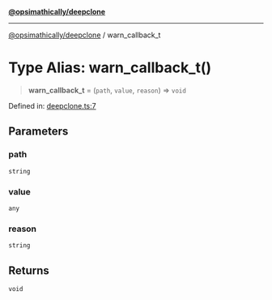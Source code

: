 [**@opsimathically/deepclone**](../README.md)

***

[@opsimathically/deepclone](../README.md) / warn\_callback\_t

# Type Alias: warn\_callback\_t()

> **warn\_callback\_t** = (`path`, `value`, `reason`) => `void`

Defined in: [deepclone.ts:7](https://github.com/opsimathically/deepclone/blob/767df64c843fb808b5322ad8016f17ceae58cf21/src/deepclone.ts#L7)

## Parameters

### path

`string`

### value

`any`

### reason

`string`

## Returns

`void`

